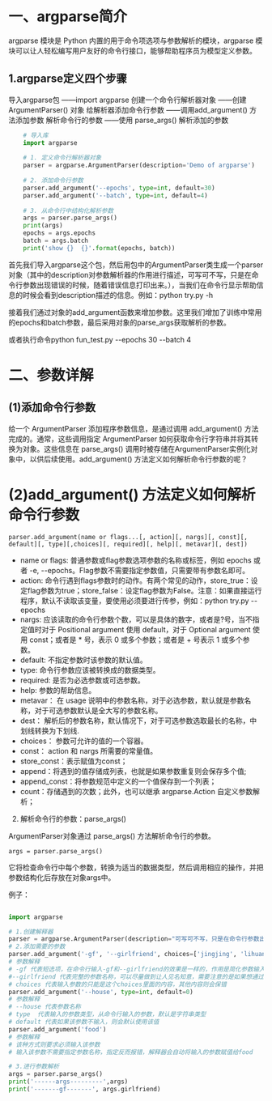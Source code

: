 # 一、argparse简介

argparse 模块是 Python 内置的用于命令项选项与参数解析的模块，argparse 模块可以让人轻松编写用户友好的命令行接口，能够帮助程序员为模型定义参数。

## 1.argparse定义四个步骤
导入argparse包 ——import argparse
创建一个命令行解析器对象 ——创建 ArgumentParser() 对象
给解析器添加命令行参数 ——调用add_argument() 方法添加参数
解析命令行的参数 ——使用 parse_args() 解析添加的参数

```python
    # 导入库
    import argparse
    
    # 1. 定义命令行解析器对象
    parser = argparse.ArgumentParser(description='Demo of argparse')
    
    # 2. 添加命令行参数
    parser.add_argument('--epochs', type=int, default=30)
    parser.add_argument('--batch', type=int, default=4)
    
    # 3. 从命令行中结构化解析参数
    args = parser.parse_args()
    print(args)
    epochs = args.epochs
    batch = args.batch
    print('show {}  {}'.format(epochs, batch))
```

首先我们导入argparse这个包，然后用包中的ArgumentParser类生成一个parser对象（其中的description对参数解析器的作用进行描述，可写可不写，只是在命令行参数出现错误的时候，随着错误信息打印出来。），当我们在命令行显示帮助信息的时候会看到description描述的信息。例如：python try.py -h

接着我们通过对象的add_argument函数来增加参数。这里我们增加了训练中常用的epochs和batch参数，最后采用对象的parse_args获取解析的参数。

或者执行命令python fun_test.py --epochs 30 --batch 4

# 二、参数详解

## (1)添加命令行参数

给一个 ArgumentParser 添加程序参数信息，是通过调用 add_argument() 方法完成的。通常，这些调用指定 ArgumentParser 如何获取命令行字符串并将其转换为对象。这些信息在 parse_args() 调用时被存储在ArgumentParser实例化对象中，以供后续使用。add_argument() 方法定义如何解析命令行参数的呢？

# (2)add_argument() 方法定义如何解析命令行参数

    parser.add_argument(name or flags...[, action][, nargs][, const][, default][, type][,choices][, required][, help][, metavar][, dest])

* name or flags: 普通参数或flag参数选项参数的名称或标签，例如 epochs 或者 -e, --epochs。Flag参数不需要指定参数值，只需要带有参数名即可。
* action: 命令行遇到flags参数时的动作。有两个常见的动作，store_true：设定flag参数为true；store_false：设定flag参数为False。注意：如果直接运行程序，默认不读取该变量，要使用必须要进行传参，例如：python try.py --epochs
* nargs: 应该读取的命令行参数个数，可以是具体的数字，或者是?号，当不指定值时对于 Positional argument 使用 default，对于 Optional argument 使用 const；或者是 * 号，表示 0 或多个参数；或者是 + 号表示 1 或多个参数。
* default: 不指定参数时该参数的默认值。
* type: 命令行参数应该被转换成的数据类型。
* required: 是否为必选参数或可选参数。
* help: 参数的帮助信息。
* metavar： 在 usage 说明中的参数名称，对于必选参数，默认就是参数名称，对于可选参数默认是全大写的参数名称。
* dest： 解析后的参数名称，默认情况下，对于可选参数选取最长的名称，中划线转换为下划线.
* choices： 参数可允许的值的一个容器。
* const： action 和 nargs 所需要的常量值。
* store_const：表示赋值为const；
* append：将遇到的值存储成列表，也就是如果参数重复则会保存多个值;
* append_const：将参数规范中定义的一个值保存到一个列表；
* count：存储遇到的次数；此外，也可以继承 argparse.Action 自定义参数解析；

2. 解析命令行的参数：parse_args()

ArgumentParser对象通过 parse_args() 方法解析命令行的参数。

    args = parser.parse_args()

它将检查命令行中每个参数，转换为适当的数据类型，然后调用相应的操作，并把参数结构化后存放在对象args中。

例子：

```python

import argparse

# 1.创建解释器
parser = argparse.ArgumentParser(description="可写可不写，只是在命令行参数出现错误的时候，随着错误信息打印出来。")
# 2.添加需要的参数
parser.add_argument('-gf', '--girlfriend', choices=['jingjing', 'lihuan'])
# 参数解释
# -gf 代表短选项，在命令行输入-gf和--girlfriend的效果是一样的，作用是简化参数输入
#--girlfriend 代表完整的参数名称，可以尽量做到让人见名知意，需要注意的是如果想通过解析后的参数取出该值，必须使用带--的名称
# choices 代表输入参数的只能是这个choices里面的内容，其他内容则会保错
parser.add_argument('--house', type=int, default=0)
# 参数解释
# --house 代表参数名称
# type  代表输入的参数类型，从命令行输入的参数，默认是字符串类型
# default 代表如果该参数不输入，则会默认使用该值
parser.add_argument('food')
# 参数解释
# 该种方式则要求必须输入该参数
# 输入该参数不需要指定参数名称，指定反而报错，解释器会自动将输入的参数赋值给food

# 3.进行参数解析
args = parser.parse_args() 
print('------args---------',args)
print('-------gf-------', args.girlfriend)

```